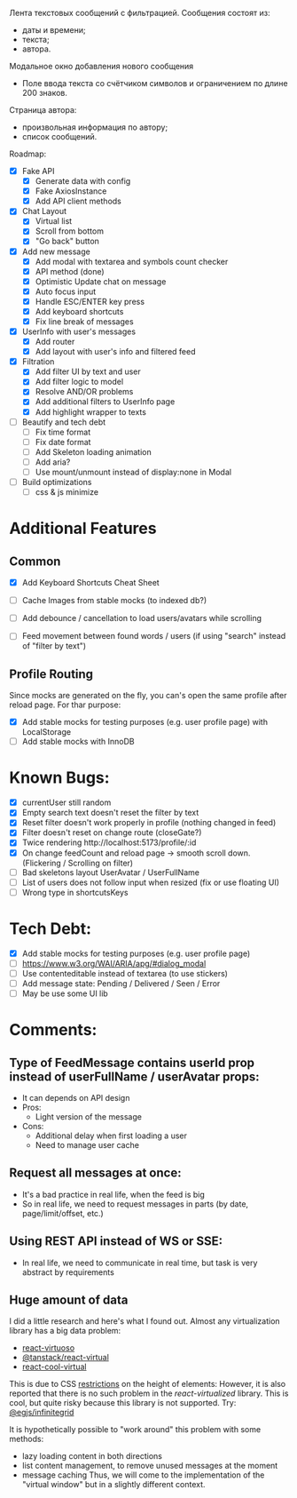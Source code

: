Лента текстовых сообщений с фильтрацией.
Сообщения состоят из:
- даты и времени;
- текста;
- автора.

Модальное окно добавления нового сообщения
- Поле ввода текста со счётчиком символов и ограничением по длине 200 знаков.

Страница автора:
- произвольная информация по автору;
- список сообщений.

Roadmap:
- [x] Fake API 
  - [x] Generate data with config
  - [x] Fake AxiosInstance
  - [x] Add API client methods
- [x] Chat Layout
  - [x] Virtual list
  - [x] Scroll from bottom
  - [x] "Go back" button
- [x] Add new message
  - [x] Add modal with textarea and symbols count checker 
  - [x] API method (done)
  - [x] Optimistic Update chat on message
  - [x] Auto focus input 
  - [x] Handle ESC/ENTER key press
  - [x] Add keyboard shortcuts
  - [x] Fix line break of messages
- [x] UserInfo with user's messages
  - [x] Add router
  - [x] Add layout with user's info and filtered feed
- [x] Filtration
  - [x] Add filter UI by text and user
  - [x] Add filter logic to model
  - [x] Resolve AND/OR problems
  - [x] Add additional filters to UserInfo page
  - [x] Add highlight wrapper to texts
- [ ] Beautify and tech debt
  - [ ] Fix time format
  - [ ] Fix date format
  - [ ] Add Skeleton loading animation
  - [ ] Add aria?
  - [ ] Use mount/unmount instead of display:none in Modal 
- [ ] Build optimizations
  - [ ] css & js minimize
 
# Additional Features
## Common 
- [x] Add Keyboard Shortcuts Cheat Sheet
- [ ] Cache Images from stable mocks (to indexed db?)  
- [ ] Add debounce / cancellation to load users/avatars while scrolling 
- [ ] Feed movement between found words / users (if using "search" instead of "filter by text")


## Profile Routing
Since mocks are generated on the fly, you can's open the same profile after reload page.
For thar purpose:
- [x] Add stable mocks for testing purposes (e.g. user profile page) with LocalStorage
- [ ] Add stable mocks with InnoDB

# Known Bugs:
  - [x] currentUser still random
  - [x] Empty search text doesn't reset the filter by text
  - [x] Reset filter doesn't work properly in profile (nothing changed in feed)
  - [x] Filter doesn't reset on change route (closeGate?)
  - [x] Twice rendering http://localhost:5173/profile/:id 
  - [x] On change feedCount and reload page -> smooth scroll down. (Flickering / Scrolling on filter)
  - [ ] Bad skeletons layout UserAvatar / UserFullName
  - [ ] List of users does not follow input when resized (fix or use floating UI)
  - [ ] Wrong type in shortcutsKeys

# Tech Debt:
  - [x] Add stable mocks for testing purposes (e.g. user profile page)
  - [ ] https://www.w3.org/WAI/ARIA/apg/#dialog_modal
  - [ ] Use contenteditable instead of textarea (to use stickers)
  - [ ] Add message state: Pending / Delivered / Seen / Error
  - [ ] May be use some UI lib

# Comments:
## Type of FeedMessage contains userId prop instead of userFullName / userAvatar props:
  - It can depends on API design
  - Pros:
    - Light version of the message
  - Cons:
    - Additional delay when first loading a user
    - Need to manage user cache
    
## Request all messages at once:
  - It's a bad practice in real life, when the feed is big
  - So in real life, we need to request messages in parts (by date, page/limit/offset, etc.)

## Using REST API instead of WS or SSE:
  - In real life, we need to communicate in real time, but task is very abstract by requirements

## Huge amount of data
I did a little research and here's what I found out.
Almost any virtualization library has a big data problem:
- [react-virtuoso](https://github.com/petyosi/react-virtuoso/issues/728)
- [@tanstack/react-virtual](https://github.com/TanStack/virtual/issues/460)
- [react-cool-virtual](https://github.com/wellyshen/react-cool-virtual/issues/520)

This is due to CSS [restrictions](https://stackoverflow.com/questions/16637530/whats-the-maximum-pixel-value-of-css-width-and-height-properties) on the height of elements:
However, it is also reported that there is no such problem in the *react-virtualized* library.
This is cool, but quite risky because this library is not supported.
Try: [@egjs/infinitegrid](https://github.com/naver/egjs-infinitegrid)

It is hypothetically possible to "work around" this problem with some methods:
- lazy loading content in both directions
- list content management, to remove unused messages at the moment
- message caching
Thus, we will come to the implementation of the "virtual window" but in a slightly different context.
 
